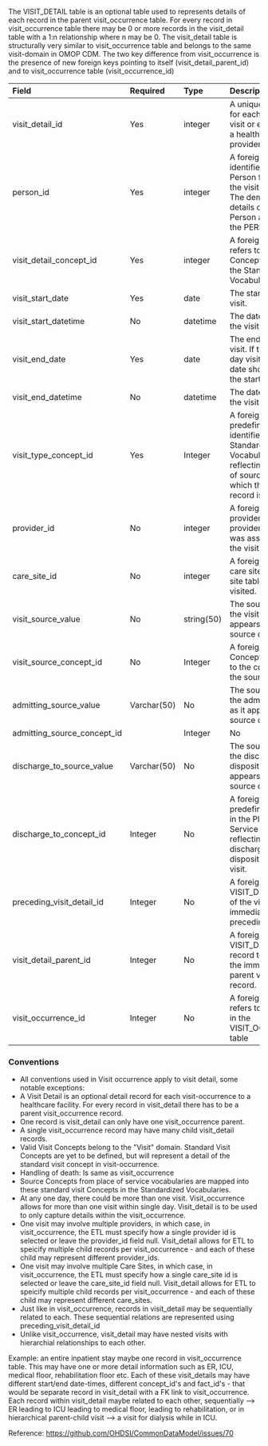 The VISIT_DETAIL table is an optional table used to represents details of each record in the parent visit_occurrence table. For every record in visit_occurrence table there may be 0 or more records in the visit_detail table with a 1:n relationship where n may be 0. The visit_detail table is structurally very similar to visit_occurrence table and belongs to the same visit-domain in OMOP CDM. The two key difference from visit_occurrence is the presence of new foreign keys pointing to itself (visit_detail_parent_id) and to visit_occurrence table (visit_occurrence_id)

Field|Required|Type|Description
:------------------------|:--------|:-----|:-------------------------------------------------
|visit_detail_id|Yes|integer|A unique identifier for each Person's visit or encounter at a healthcare provider.|
|person_id|Yes|integer|A foreign key identifier to the Person for whom the visit is recorded. The demographic details of that Person are stored in the PERSON table.|
|visit_detail_concept_id|Yes|integer|A foreign key that refers to a visit Concept identifier in the Standardized Vocabularies.|
|visit_start_date|Yes|date|The start date of the visit.|
|visit_start_datetime|No|datetime|The date and time of the visit started.|
|visit_end_date|Yes|date|The end date of the visit. If this is a one-day visit the end date should match the start date.|
|visit_end_datetime|No|datetime|The date and time of the visit end.|
|visit_type_concept_id|Yes|Integer|A foreign key to the predefined Concept identifier in the Standardized Vocabularies reflecting the type of source data from which the visit record is derived.|
|provider_id|No|integer|A foreign key to the provider in the provider table who was associated with the visit.|
|care_site_id|No|integer|A foreign key to the care site in the care site table that was visited.|
|visit_source_value|No|string(50)|The source code for the visit as it appears in the source data.|
|visit_source_concept_id|No|Integer|A foreign key to a Concept that refers to the code used in the source.|
|admitting_source_value	|Varchar(50)|	No|	The source code for the admitting source as it appears in the source data.|
|admitting_source_concept_id|	|Integer	|No	|A foreign key to the predefined concept in the Place of Service Vocabulary reflecting the admitting source for a visit.|
|discharge_to_source_value|	Varchar(50)|	No|	The source code for the discharge disposition as it appears in the source data.|
|discharge_to_concept_id|	Integer	|No	|A foreign key to the predefined concept in the Place of Service Vocabulary reflecting the discharge disposition for a visit.|
|preceding_visit_detail_id	|Integer|	No	|A foreign key to the VISIT_DETAIL table of the visit immediately preceding this visit|
|visit_detail_parent_id	|Integer|	No	|A foreign key to the VISIT_DETAIL table record to represent the immediate parent visit-detail record.|
|visit_occurrence_id	|Integer|	No	|A foreign key that refers to the record in the VISIT_OCCURRENCE table|

### Conventions 

  * All conventions used in Visit occurrence apply to visit detail, some notable exceptions:
  * A Visit Detail is an optional detail record for each visit-occurrence to a healthcare facility. For every record in visit_detail there has to be a parent visit_occurrence record.
  * One record is visit_detail can only have one visit_occurrence parent.
  * A single visit_occurrence record may have many child visit_detail records.
  * Valid Visit Concepts belong to the "Visit" domain. Standard Visit Concepts are yet to be defined, but will represent a detail of the standard visit concept in visit-occurrence.
  * Handling of death: Is same as visit_occurrence
  * Source Concepts from place of service vocabularies are mapped into these standard visit Concepts in the Standardized Vocabularies. 
  * At any one day, there could be more than one visit. Visit_occurrence allows for more than one visit within single day. Visit_detail is to be used to only capture details within the visit_occurrence.
  * One visit may involve multiple providers, in which case, in visit_occurrence, the ETL must specify how a single provider id is selected or leave the provider_id field null. Visit_detail allows for ETL to speicify multiple child records per visit_occurrence - and each of these child may represent different provider_ids.
  * One visit may involve multiple Care Sites, in which case, in visit_occurrence, the ETL must specify how a single care_site id is selected or leave the care_site_id field null. Visit_detail allows for ETL to speicify multiple child records per visit_occurrence - and each of these child may represent different care_sites.
  * Just like in visit_occurrence, records in visit_detail may be sequentially related to each. These sequential relations are represented using preceding_visit_detail_id
  * Unlike visit_occurrence, visit_detail may have nested visits with hierarchial relationships to each other. 
 
 Example: an entire inpatient stay maybe one record in visit_occurrence table. This may have one or more detail information such as ER, ICU, medical floor, rehabilitation floor etc. Each of these visit_details may have different start/end date-times, different concept_id's and fact_id's - that would be separate record in visit_detail with a FK link to visit_occurrence. Each record within visit_detail maybe related to each other, sequentially –> ER leading to ICU leading to medical floor, leading to rehabilitation, or in hierarchical parent-child visit –> a visit for dialysis while in ICU.


Reference: https://github.com/OHDSI/CommonDataModel/issues/70
